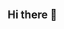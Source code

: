 ## Hi there 👋

<!--# 💫 About Me:
👋 Hey there!<br><br>🎯 I’m currently working on<br>- A smart household service platform using the MERN stack<br>- Personal AI chatbot experiments<br><br>🤝 I’m looking to collaborate on<br>- Innovative AI or Machine Learning projects<br>- Open-source web tools that solve real-world problems<br><br>🙋 I’m looking for help with<br>- Advanced image/video generation AI models<br>- Full-stack best practices and scalability<br><br>🌱 I’m currently learning<br>- Django deeply for backend mastery<br>- Machine Learning algorithms and hands-on model building<br>- Product management for AI-powered platforms<br><br>💬 Ask me about<br>- React.js, Node.js, and RESTful APIs<br>- Payment gateway integration (Razorpay, Stripe)<br>- College project ideas and entrepreneurship<br><br>⚡ Fun fact<br>- I love making mini tools like QR code generators, battery checkers, and animated toggles!<br>


## 🌐 Socials:
[![Instagram](https://img.shields.io/badge/Instagram-%23E4405F.svg?logo=Instagram&logoColor=white)](https://instagram.com/https://www.instagram.com/anurag_07_03/) [![LinkedIn](https://img.shields.io/badge/LinkedIn-%230077B5.svg?logo=linkedin&logoColor=white)](https://linkedin.com/in/https://www.linkedin.com/in/anurag-bhavthankar/) [![email](https://img.shields.io/badge/Email-D14836?logo=gmail&logoColor=white)](mailto:bhavthankaranurag@gmail.com) 

# 💻 Tech Stack:
![C](https://img.shields.io/badge/c-%2300599C.svg?style=for-the-badge&logo=c&logoColor=white) ![C++](https://img.shields.io/badge/c++-%2300599C.svg?style=for-the-badge&logo=c%2B%2B&logoColor=white) ![Java](https://img.shields.io/badge/java-%23ED8B00.svg?style=for-the-badge&logo=openjdk&logoColor=white) ![JavaScript](https://img.shields.io/badge/javascript-%23323330.svg?style=for-the-badge&logo=javascript&logoColor=%23F7DF1E) ![Python](https://img.shields.io/badge/python-3670A0?style=for-the-badge&logo=python&logoColor=ffdd54) ![Django](https://img.shields.io/badge/django-%23092E20.svg?style=for-the-badge&logo=django&logoColor=white) ![FastAPI](https://img.shields.io/badge/FastAPI-005571?style=for-the-badge&logo=fastapi) ![Express.js](https://img.shields.io/badge/express.js-%23404d59.svg?style=for-the-badge&logo=express&logoColor=%2361DAFB) ![NodeJS](https://img.shields.io/badge/node.js-6DA55F?style=for-the-badge&logo=node.js&logoColor=white) ![React](https://img.shields.io/badge/react-%2320232a.svg?style=for-the-badge&logo=react&logoColor=%2361DAFB) ![MongoDB](https://img.shields.io/badge/MongoDB-%234ea94b.svg?style=for-the-badge&logo=mongodb&logoColor=white) ![MySQL](https://img.shields.io/badge/mysql-4479A1.svg?style=for-the-badge&logo=mysql&logoColor=white) ![NumPy](https://img.shields.io/badge/numpy-%23013243.svg?style=for-the-badge&logo=numpy&logoColor=white) ![Pandas](https://img.shields.io/badge/pandas-%23150458.svg?style=for-the-badge&logo=pandas&logoColor=white) ![Matplotlib](https://img.shields.io/badge/Matplotlib-%23ffffff.svg?style=for-the-badge&logo=Matplotlib&logoColor=black) ![GitHub](https://img.shields.io/badge/github-%23121011.svg?style=for-the-badge&logo=github&logoColor=white) ![Git](https://img.shields.io/badge/git-%23F05033.svg?style=for-the-badge&logo=git&logoColor=white)
# 📊 GitHub Stats:
![](https://github-readme-stats.vercel.app/api?username=Anurag-1401&theme=dark&hide_border=false&include_all_commits=true&count_private=true)<br/>
![](https://nirzak-streak-stats.vercel.app/?user=Anurag-1401&theme=dark&hide_border=false)<br/>
![](https://github-readme-stats.vercel.app/api/top-langs/?username=Anurag-1401&theme=dark&hide_border=false&include_all_commits=true&count_private=true&layout=compact)

## 🏆 GitHub Trophies
![](https://github-profile-trophy.vercel.app/?username=Anurag-1401&theme=radical&no-frame=false&no-bg=false&margin-w=4)

---
[![](https://visitcount.itsvg.in/api?id=Anurag-1401&icon=0&color=0)](https://visitcount.itsvg.in)

<!-- Proudly created with GPRM ( https://gprm.itsvg.in ) -->

